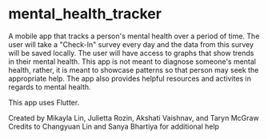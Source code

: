 # mental_health_tracker

A mobile app that tracks a person's mental health over a period of time. The user will take a "Check-In" survey every day and the data from this survey will be saved locally. The user will have access to graphs that show trends in their mental health. This app is not meant to diagnose someone's mental health, rather, it is meant to showcase patterns so that person may seek the appropriate help. The app also provides helpful resources and activites in regards to mental health. 

This app uses Flutter.

Created by Mikayla Lin, Julietta Rozin, Akshati Vaishnav, and Taryn McGraw  
Credits to Changyuan Lin and Sanya Bhartiya for additional help

